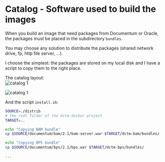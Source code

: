 Catalog - Software used to build the images
===========

When you build an image that need packages from Documentum or Oracle, the packages must be placed in the subdirectory `bundles`.

You may choose any solution to distribute the packages (shared network drive, fp, http file server, ...).

I choose the simplest: the packages are stored on my local disk and I have a script to copy them to the right place.

The catalog layout:  
![catalog 1](https://raw.githubusercontent.com/jppop/dctm-docker/master/image/catalog-part1.png)  

![catalog 1](https://raw.githubusercontent.com/jppop/dctm-docker/master/image/catalog-part2.png)

And the script `install.sh`:
```bash
SOURCE=./distrib
# the root folder of the dctm-docker project
TARGET=..

echo "Copying BAM bundle"
cp $SOURCE/documentum/bam/2.1/bam-server.war $TARGET/dctm-bam/bundles/

echo "Copying BPS bundle"
cp $SOURCE/documentum/bps/2.1/bps.war $TARGET/dctm-bps/bundles/

...
```
